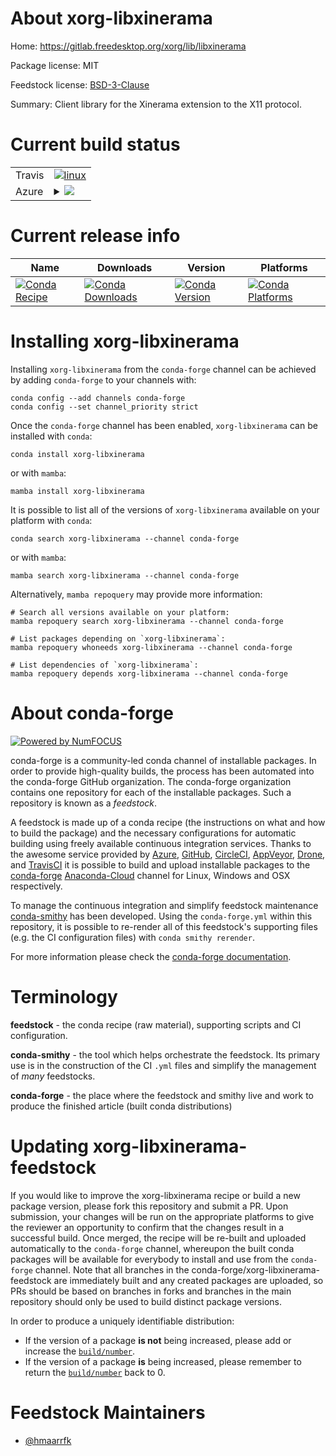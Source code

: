 About xorg-libxinerama
======================

Home: https://gitlab.freedesktop.org/xorg/lib/libxinerama

Package license: MIT

Feedstock license: [BSD-3-Clause](https://github.com/conda-forge/xorg-libxinerama-feedstock/blob/main/LICENSE.txt)

Summary: Client library for the Xinerama extension to the X11 protocol.

Current build status
====================


<table><tr>
    <td>Travis</td>
    <td>
      <a href="https://app.travis-ci.com/conda-forge/xorg-libxinerama-feedstock">
        <img alt="linux" src="https://img.shields.io/travis/com/conda-forge/xorg-libxinerama-feedstock/main.svg?label=Linux">
      </a>
    </td>
  </tr>
    
  <tr>
    <td>Azure</td>
    <td>
      <details>
        <summary>
          <a href="https://dev.azure.com/conda-forge/feedstock-builds/_build/latest?definitionId=2426&branchName=main">
            <img src="https://dev.azure.com/conda-forge/feedstock-builds/_apis/build/status/xorg-libxinerama-feedstock?branchName=main">
          </a>
        </summary>
        <table>
          <thead><tr><th>Variant</th><th>Status</th></tr></thead>
          <tbody><tr>
              <td>linux_64</td>
              <td>
                <a href="https://dev.azure.com/conda-forge/feedstock-builds/_build/latest?definitionId=2426&branchName=main">
                  <img src="https://dev.azure.com/conda-forge/feedstock-builds/_apis/build/status/xorg-libxinerama-feedstock?branchName=main&jobName=linux&configuration=linux%20linux_64_" alt="variant">
                </a>
              </td>
            </tr><tr>
              <td>linux_aarch64</td>
              <td>
                <a href="https://dev.azure.com/conda-forge/feedstock-builds/_build/latest?definitionId=2426&branchName=main">
                  <img src="https://dev.azure.com/conda-forge/feedstock-builds/_apis/build/status/xorg-libxinerama-feedstock?branchName=main&jobName=linux&configuration=linux%20linux_aarch64_" alt="variant">
                </a>
              </td>
            </tr><tr>
              <td>linux_ppc64le</td>
              <td>
                <a href="https://dev.azure.com/conda-forge/feedstock-builds/_build/latest?definitionId=2426&branchName=main">
                  <img src="https://dev.azure.com/conda-forge/feedstock-builds/_apis/build/status/xorg-libxinerama-feedstock?branchName=main&jobName=linux&configuration=linux%20linux_ppc64le_" alt="variant">
                </a>
              </td>
            </tr><tr>
              <td>osx_64</td>
              <td>
                <a href="https://dev.azure.com/conda-forge/feedstock-builds/_build/latest?definitionId=2426&branchName=main">
                  <img src="https://dev.azure.com/conda-forge/feedstock-builds/_apis/build/status/xorg-libxinerama-feedstock?branchName=main&jobName=osx&configuration=osx%20osx_64_" alt="variant">
                </a>
              </td>
            </tr><tr>
              <td>osx_arm64</td>
              <td>
                <a href="https://dev.azure.com/conda-forge/feedstock-builds/_build/latest?definitionId=2426&branchName=main">
                  <img src="https://dev.azure.com/conda-forge/feedstock-builds/_apis/build/status/xorg-libxinerama-feedstock?branchName=main&jobName=osx&configuration=osx%20osx_arm64_" alt="variant">
                </a>
              </td>
            </tr><tr>
              <td>win_64</td>
              <td>
                <a href="https://dev.azure.com/conda-forge/feedstock-builds/_build/latest?definitionId=2426&branchName=main">
                  <img src="https://dev.azure.com/conda-forge/feedstock-builds/_apis/build/status/xorg-libxinerama-feedstock?branchName=main&jobName=win&configuration=win%20win_64_" alt="variant">
                </a>
              </td>
            </tr>
          </tbody>
        </table>
      </details>
    </td>
  </tr>
</table>

Current release info
====================

| Name | Downloads | Version | Platforms |
| --- | --- | --- | --- |
| [![Conda Recipe](https://img.shields.io/badge/recipe-xorg--libxinerama-green.svg)](https://anaconda.org/conda-forge/xorg-libxinerama) | [![Conda Downloads](https://img.shields.io/conda/dn/conda-forge/xorg-libxinerama.svg)](https://anaconda.org/conda-forge/xorg-libxinerama) | [![Conda Version](https://img.shields.io/conda/vn/conda-forge/xorg-libxinerama.svg)](https://anaconda.org/conda-forge/xorg-libxinerama) | [![Conda Platforms](https://img.shields.io/conda/pn/conda-forge/xorg-libxinerama.svg)](https://anaconda.org/conda-forge/xorg-libxinerama) |

Installing xorg-libxinerama
===========================

Installing `xorg-libxinerama` from the `conda-forge` channel can be achieved by adding `conda-forge` to your channels with:

```
conda config --add channels conda-forge
conda config --set channel_priority strict
```

Once the `conda-forge` channel has been enabled, `xorg-libxinerama` can be installed with `conda`:

```
conda install xorg-libxinerama
```

or with `mamba`:

```
mamba install xorg-libxinerama
```

It is possible to list all of the versions of `xorg-libxinerama` available on your platform with `conda`:

```
conda search xorg-libxinerama --channel conda-forge
```

or with `mamba`:

```
mamba search xorg-libxinerama --channel conda-forge
```

Alternatively, `mamba repoquery` may provide more information:

```
# Search all versions available on your platform:
mamba repoquery search xorg-libxinerama --channel conda-forge

# List packages depending on `xorg-libxinerama`:
mamba repoquery whoneeds xorg-libxinerama --channel conda-forge

# List dependencies of `xorg-libxinerama`:
mamba repoquery depends xorg-libxinerama --channel conda-forge
```


About conda-forge
=================

[![Powered by
NumFOCUS](https://img.shields.io/badge/powered%20by-NumFOCUS-orange.svg?style=flat&colorA=E1523D&colorB=007D8A)](https://numfocus.org)

conda-forge is a community-led conda channel of installable packages.
In order to provide high-quality builds, the process has been automated into the
conda-forge GitHub organization. The conda-forge organization contains one repository
for each of the installable packages. Such a repository is known as a *feedstock*.

A feedstock is made up of a conda recipe (the instructions on what and how to build
the package) and the necessary configurations for automatic building using freely
available continuous integration services. Thanks to the awesome service provided by
[Azure](https://azure.microsoft.com/en-us/services/devops/), [GitHub](https://github.com/),
[CircleCI](https://circleci.com/), [AppVeyor](https://www.appveyor.com/),
[Drone](https://cloud.drone.io/welcome), and [TravisCI](https://travis-ci.com/)
it is possible to build and upload installable packages to the
[conda-forge](https://anaconda.org/conda-forge) [Anaconda-Cloud](https://anaconda.org/)
channel for Linux, Windows and OSX respectively.

To manage the continuous integration and simplify feedstock maintenance
[conda-smithy](https://github.com/conda-forge/conda-smithy) has been developed.
Using the ``conda-forge.yml`` within this repository, it is possible to re-render all of
this feedstock's supporting files (e.g. the CI configuration files) with ``conda smithy rerender``.

For more information please check the [conda-forge documentation](https://conda-forge.org/docs/).

Terminology
===========

**feedstock** - the conda recipe (raw material), supporting scripts and CI configuration.

**conda-smithy** - the tool which helps orchestrate the feedstock.
                   Its primary use is in the construction of the CI ``.yml`` files
                   and simplify the management of *many* feedstocks.

**conda-forge** - the place where the feedstock and smithy live and work to
                  produce the finished article (built conda distributions)


Updating xorg-libxinerama-feedstock
===================================

If you would like to improve the xorg-libxinerama recipe or build a new
package version, please fork this repository and submit a PR. Upon submission,
your changes will be run on the appropriate platforms to give the reviewer an
opportunity to confirm that the changes result in a successful build. Once
merged, the recipe will be re-built and uploaded automatically to the
`conda-forge` channel, whereupon the built conda packages will be available for
everybody to install and use from the `conda-forge` channel.
Note that all branches in the conda-forge/xorg-libxinerama-feedstock are
immediately built and any created packages are uploaded, so PRs should be based
on branches in forks and branches in the main repository should only be used to
build distinct package versions.

In order to produce a uniquely identifiable distribution:
 * If the version of a package **is not** being increased, please add or increase
   the [``build/number``](https://docs.conda.io/projects/conda-build/en/latest/resources/define-metadata.html#build-number-and-string).
 * If the version of a package **is** being increased, please remember to return
   the [``build/number``](https://docs.conda.io/projects/conda-build/en/latest/resources/define-metadata.html#build-number-and-string)
   back to 0.

Feedstock Maintainers
=====================

* [@hmaarrfk](https://github.com/hmaarrfk/)

